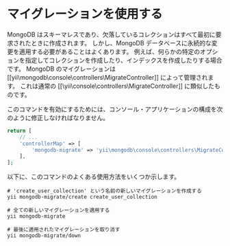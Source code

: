 マイグレーションを使用する
==========================

MongoDB はスキーマレスであり、欠落しているコレクションはすべて最初に要求されたときに作成されます。
しかし、MongoDB データベースに永続的な変更を適用する必要があることはよくあります。
例えば、何らかの特定のオプションを指定してコレクションを作成したり、インデックスを作成したりする場合です。
MongoDB のマイグレーションは [[yii\mongodb\console\controllers\MigrateController]] によって管理されます。
これは通常の [[\yii\console\controllers\MigrateController]] に類似したものです。

このコマンドを有効にするためには、コンソール・アプリケーションの構成を次のように修正しなければなりません。

```php
return [
    // ...
    'controllerMap' => [
        'mongodb-migrate' => 'yii\mongodb\console\controllers\MigrateController'
    ],
];
```

以下に、このコマンドのよくある使用方法をいくつか示します。

```
# 'create_user_collection' という名前の新しいマイグレーションを作成する
yii mongodb-migrate/create create_user_collection

# 全ての新しいマイグレーションを適用する
yii mongodb-migrate

# 最後に適用されたマイグレーションを取り消す
yii mongodb-migrate/down
```
